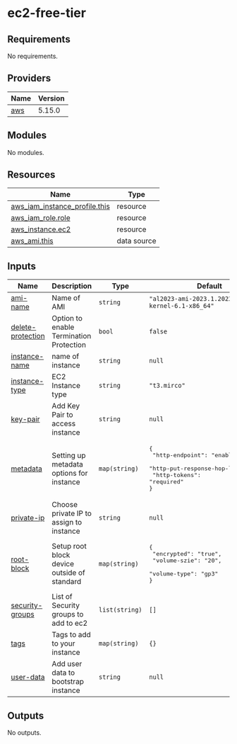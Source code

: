 # ec2-free-tier

<!-- BEGINNING OF PRE-COMMIT-TERRAFORM DOCS HOOK -->
## Requirements

No requirements.

## Providers

| Name | Version |
|------|---------|
| <a name="provider_aws"></a> [aws](#provider\_aws) | 5.15.0 |

## Modules

No modules.

## Resources

| Name | Type |
|------|------|
| [aws_iam_instance_profile.this](https://registry.terraform.io/providers/hashicorp/aws/latest/docs/resources/iam_instance_profile) | resource |
| [aws_iam_role.role](https://registry.terraform.io/providers/hashicorp/aws/latest/docs/resources/iam_role) | resource |
| [aws_instance.ec2](https://registry.terraform.io/providers/hashicorp/aws/latest/docs/resources/instance) | resource |
| [aws_ami.this](https://registry.terraform.io/providers/hashicorp/aws/latest/docs/data-sources/ami) | data source |

## Inputs

| Name | Description | Type | Default | Required |
|------|-------------|------|---------|:--------:|
| <a name="input_ami-name"></a> [ami-name](#input\_ami-name) | Name of AMI | `string` | `"al2023-ami-2023.1.20230825.0-kernel-6.1-x86_64"` | no |
| <a name="input_delete-protection"></a> [delete-protection](#input\_delete-protection) | Option to enable Termination Protection | `bool` | `false` | no |
| <a name="input_instance-name"></a> [instance-name](#input\_instance-name) | name of instance | `string` | `null` | no |
| <a name="input_instance-type"></a> [instance-type](#input\_instance-type) | EC2 Instance type | `string` | `"t3.mirco"` | no |
| <a name="input_key-pair"></a> [key-pair](#input\_key-pair) | Add Key Pair to access instance | `string` | `null` | no |
| <a name="input_metadata"></a> [metadata](#input\_metadata) | Setting up metadata options for instance | `map(string)` | <pre>{<br>  "http-endpoint": "enabled",<br>  "http-put-response-hop-limit": "1",<br>  "http-tokens": "required"<br>}</pre> | no |
| <a name="input_private-ip"></a> [private-ip](#input\_private-ip) | Choose private IP to assign to instance | `string` | `null` | no |
| <a name="input_root-block"></a> [root-block](#input\_root-block) | Setup root block device outside of standard | `map(string)` | <pre>{<br>  "encrypted": "true",<br>  "volume-szie": "20",<br>  "volume-type": "gp3"<br>}</pre> | no |
| <a name="input_security-groups"></a> [security-groups](#input\_security-groups) | List of Security groups to add to ec2 | `list(string)` | `[]` | no |
| <a name="input_tags"></a> [tags](#input\_tags) | Tags to add to your instance | `map(string)` | `{}` | no |
| <a name="input_user-data"></a> [user-data](#input\_user-data) | Add user data to bootstrap instance | `string` | `null` | no |

## Outputs

No outputs.
<!-- END OF PRE-COMMIT-TERRAFORM DOCS HOOK -->
